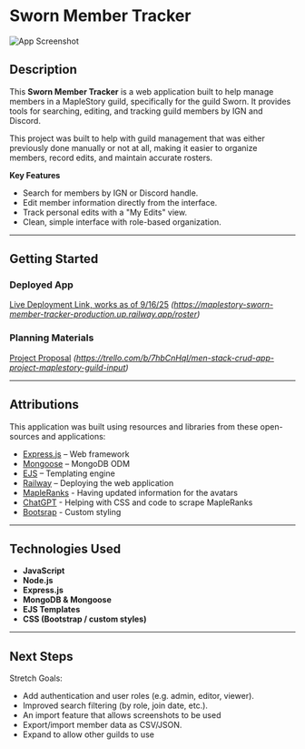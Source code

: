# Sworn Member Tracker

![App Screenshot](https://media.discordapp.net/attachments/1192937757966868612/1417503542368927795/image.png?ex=68cab88c&is=68c9670c&hm=de8a42ed175fdca2f0a5206055569be7a87e9e82a4798068154134ba62425421&=&format=webp&quality=lossless&width=1604&height=972)

## Description

This **Sworn Member Tracker** is a web application built to help manage members in a MapleStory guild, specifically for the guild Sworn. It provides tools for searching, editing, and tracking guild members by IGN and Discord.

This project was built to help with guild management that was either previously done manually or not at all, making it easier to organize members, record edits, and maintain accurate rosters.

**Key Features**

- Search for members by IGN or Discord handle.
- Edit member information directly from the interface.
- Track personal edits with a "My Edits" view.
- Clean, simple interface with role-based organization.

---

## Getting Started

### Deployed App

[Live Deployment Link, works as of 9/16/25](#) _(https://maplestory-sworn-member-tracker-production.up.railway.app/roster)_

### Planning Materials

[Project Proposal](#) _(https://trello.com/b/7hbCnHqI/men-stack-crud-app-project-maplestory-guild-input)_

---

## Attributions

This application was built using resources and libraries from these open-sources and applications:

- [Express.js](https://expressjs.com/) – Web framework
- [Mongoose](https://mongoosejs.com/) – MongoDB ODM
- [EJS](https://ejs.co/) – Templating engine
- [Railway](https://railway.com/) – Deploying the web application
- [MapleRanks](https://mapleranks.com/) - Having updated information for the avatars
- [ChatGPT](https://chatgpt.com/) - Helping with CSS and code to scrape MapleRanks
- [Bootsrap](https://getbootstrap.com/) - Custom styling

---

## Technologies Used

- **JavaScript**
- **Node.js**
- **Express.js**
- **MongoDB & Mongoose**
- **EJS Templates**
- **CSS (Bootstrap / custom styles)**

---

## Next Steps

Stretch Goals:

- Add authentication and user roles (e.g. admin, editor, viewer).
- Improved search filtering (by role, join date, etc.).
- An import feature that allows screenshots to be used
- Export/import member data as CSV/JSON.
- Expand to allow other guilds to use
